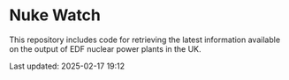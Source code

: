 # Nuke Watch

This repository includes code for retrieving the latest information available on the output of EDF nuclear power plants in the UK.

Last updated: 2025-02-17 19:12